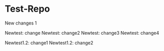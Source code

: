 Test-Repo
=========
New changes 1

Newtest: change
Newtest: change2
Newtest: change3
Newtest: change4

Newtest1.2: change1
Newtest1.2: change2
